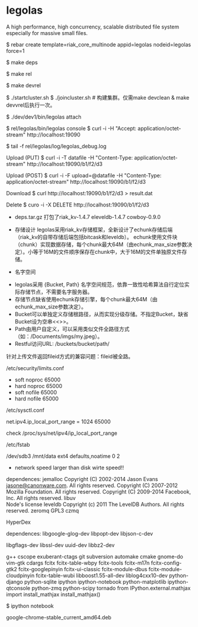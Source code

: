 legolas
=======

A high performance, high concurrency, scalable distributed file system especially for massive small files. 

$ rebar create template=riak_core_multinode appid=legolas nodeid=legolas force=1

$ make deps

$ make rel

$ make devrel

$ ./startcluster.sh
$ ./joincluster.sh # 构建集群。仅需make devclean & make devvrel后执行一次。

$ ./dev/dev1/bin/legolas attach

$ rel/legolas/bin/legolas console
$ curl -i -H "Accept: application/octet-stream" http://localhost:19090

$ tail -f rel/legolas/log/legolas_debug.log

Upload (PUT)
$ curl -i -T datafile -H "Content-Type: application/octet-stream" http://localhost:19090/b1/f2/d3

Upload (POST)
$ curl -i -F upload=@datafile -H "Content-Type: application/octet-stream" http://localhost:19090/b1/f2/d3

Download
$ curl http://localhost:19090/b1/f2/d3 > result.dat

Delete
$ curo -i -X DELETE http://localhost:19090/b1/f2/d3

* deps.tar.gz
打包了riak_kv-1.4.7 eleveldb-1.4.7 cowboy-0.9.0

* 存储设计
legolas采用riak_kv存储框架，全新设计了echunk存储后端（riak_kv的自带存储后端包括bitcask和leveldb）。
echunk使用文件块（chunk）实现数据存储，每个chunk最大64M（由echunk_max_size参数决定）。小等于16M的文件顺序保存在chunk中，大于16M的文件单独原文件存储。

* 名字空间
- legolas采用 {Bucket, Path} 名字空间规范，依靠一致性哈希算法自行定位实际存储节点，不需要名字服务器。
- 存储节点缺省使用echunk存储引擎，每个chunk最大64M（由echunk_max_size参数决定）。
- Bucket可以单独定义存储根路径，从而实现分级存储。不指定Bucket，缺省Bucket设为空串<<>>。
- Path由用户自定义，可以采用类似文件全路径方式（如：/Documents/imgs/my.jpeg）。
- Restful访问URL: /buckets/bucket/path/

针对上传文件返回fileid方式的兼容问题：fileid被全路。

/etc/security/limits.conf

*    soft    noproc    65000
*    hard    noproc    65000
*    soft    nofile    65000
*    hard    nofile    65000

/etc/sysctl.conf

net.ipv4.ip_local_port_range = 1024 65000

check /proc/sys/net/ipv4/ip_local_port_range

/etc/fstab

/dev/sdb3 /mnt/data ext4 defaults,noatime 0 2

* network speed larger than disk wirte speed!! 

dependences:
    jemalloc 
        Copyright (C) 2002-2014 Jason Evans <jasone@canonware.com>.
        All rights reserved.
        Copyright (C) 2007-2012 Mozilla Foundation.  All rights reserved.
        Copyright (C) 2009-2014 Facebook, Inc.  All rights reserved.
    libuv  
        Node's license
    leveldb 
        Copyright (c) 2011 The LevelDB Authors. All rights reserved.
    zeromq 
        GPL3
    czmq



HyperDex

dependences:
libgoogle-glog-dev
libpopt-dev
libjson-c-dev

libgflags-dev
libssl-dev
uuid-dev
libbz2-dev

g++ cscope exuberant-ctags git subversion automake cmake gnome-do vim-gtk cdargs
fcitx fcitx-table-wbpy fcitx-tools fcitx-m17n fcitx-config-gtk2 fcitx-googlepinyin fcitx-ui-classic fcitx-module-dbus fcitx-module-cloudpinyin  fcitx-table-wubi
libboost1.55-all-dev liblog4cxx10-dev
python-django python-sqlite
ipython ipython-notebook python-matplotlib ipython-qtconsole python-zmq  python-scipy
tornado 
from IPython.external.mathjax import install_mathjax
install_mathjax()

$ ipython notebook

google-chrome-stable_current_amd64.deb

